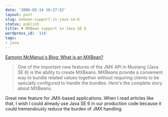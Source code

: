 ```yaml
---
date: '2006-02-14 10:27:52'
layout: post
slug: mxbean-support-in-java-se-6
status: publish
title: ⚑ MXBean support in Java SE 6
wordpress_id: '116'
tags:
- java
---
```


[Eamonn McManus's Blog: What is an MXBean?](http://weblogs.java.net/blog/emcmanus/archive/2006/02/what_is_an_mxbe.html)
> One of the important new features of the JMX API in Mustang (Java SE 6) is the ability to create 
> MXBeans. MXBeans provide a convenient way to bundle related values together without requiring
> clients to be specially configured to handle the bundles. Here's the complete story about
> MXBeans.

Great new feature for JMX-based applications.
When I read articles like that, I wish I could already use Java SE 6 in our production code because
it could tremendously reduce the burden of JMX handling.
